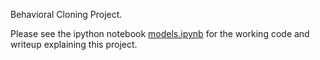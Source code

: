 Behavioral Cloning Project.

Please see the ipython notebook [models.ipynb](models.ipynb) for the working code and writeup explaining this project.
